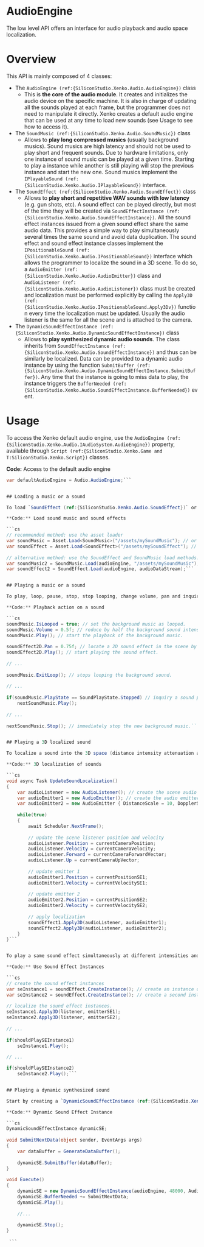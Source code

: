 # AudioEngine

The low level API offers an interface for audio playback and audio space localization.

# Overview

This API is mainly composed of 4 classes:

- The `AudioEngine (ref:{SiliconStudio.Xenko.Audio.AudioEngine})` class
  - This is **the core of the audio module**. It creates and initializes the audio device on the specific machine. It is also in charge of updating all the sounds played at each frame, but the programmer does not need to manipulate it directly. Xenko creates a default audio engine that can be used at any time to load new sounds (see Usage to see how to access it).
- The `SoundMusic (ref:{SiliconStudio.Xenko.Audio.SoundMusic})` class
  - Allows to **play long compressed musics** (usually background musics). Sound musics are high latency and should not be used to play short and frequent sounds. Due to hardware limitations, only one instance of sound music can be played at a given time. Starting to play a instance while another is still playing will stop the previous instance and start the new one. Sound musics implement the `IPlayableSound (ref:{SiliconStudio.Xenko.Audio.IPlayableSound})` interface. 
- The `SoundEffect (ref:{SiliconStudio.Xenko.Audio.SoundEffect})` class 
  - Allows to **play short and repetitive WAV sounds with low latency** (e.g. gun shots, etc). A sound effect can be played directly, but most of the time they will be created via `SoundEffectInstance (ref:{SiliconStudio.Xenko.Audio.SoundEffectInstance})`. All the sound effect instances issued from a given sound effect share the same audio data. This provides a simple way to play simultaneously several times the same sound and avoid data duplication. The sound effect and sound effect instance classes implement the `IPositionableSound (ref:{SiliconStudio.Xenko.Audio.IPositionableSound})` interface which allows the programmer to localize the sound in a 3D scene. To do so, a `AudioEmitter (ref:{SiliconStudio.Xenko.Audio.AudioEmitter})` class and `AudioListener (ref:{SiliconStudio.Xenko.Audio.AudioListener})` class must be created and localization must be performed explicitly by calling the `Apply3D (ref:{SiliconStudio.Xenko.Audio.IPositionableSound.Apply3Dv})` function every time the localization must be updated. Usually the audio listener is the same for all the scene and is attached to the camera.
- The `DynamicSoundEffectInstance (ref:{SiliconStudio.Xenko.Audio.DynamicSoundEffectInstance})` class 
  - Allows to **play synthesized dynamic audio sounds**. The class inherits from `SoundEffectInstance (ref:{SiliconStudio.Xenko.Audio.SoundEffectInstance})` and thus can be similarly be localized. Data can be provided to a dynamic audio instance by using the function `SubmitBuffer (ref:{SiliconStudio.Xenko.Audio.DynamicSoundEffectInstance.SubmitBuffer})`. Any time that the instance is going to miss data to play, the instance triggers the `BufferNeeded (ref:{SiliconStudio.Xenko.Audio.SoundEffectInstance.BufferNeeded})` event.

# Usage

To access the Xenko default audio engine, use the `AudioEngine (ref:{SiliconStudio.Xenko.Audio.IAudioSystem.AudioEngine})` property, available through `Script (ref:{SiliconStudio.Xenko.Game and T:SiliconStudio.Xenko.Script})` classes.

**Code:** Access to the default audio engine

```cs
var defaultAudioEngine = Audio.AudioEngine;```


## Loading a music or a sound

To load `SoundEffect (ref:{SiliconStudio.Xenko.Audio.SoundEffect})` or `SoundMusic (ref:{SiliconStudio.Xenko.Audio.SoundMusicv})` preferably use the asset loader *Load*  and *LoadAsync* functions, or use their dedicated Load functions. 

**Code:** Load sound music and sound effects

```cs
// recommended method: use the asset loader
var soundMusic = Asset.Load<SoundMusic>("/assets/mySoundMusic"); // or await Asset.LoadAsync<SoundMusic>("/assets/mySoundMusic");
var soundEffect = Asset.Load<SoundEffect>("/assets/mySoundEffect"); // or await Asset.LoadAsync<SoundEffect>("/assets/mySoundEffect");
 
// alternative method: use the SoundEffect and SoundMusic load methods.
var soundMusic2 = SoundMusic.Load(audioEngine, "/assets/mySoundMusic");
var soundEffect2 = SoundEffect.Load(audioEngine, audioDataStream);```


## Playing a music or a sound

To play, loop, pause, stop, stop looping, change volume, pan and inquiry about the a sound play status just call the corresponding method from the `IPlayableSound (ref:{SiliconStudio.Xenko.Audio.IPlayableSound})` and `IPositionableSound (ref:{SiliconStudio.Xenko.Audio.IPositionableSound})`. Note that the sound loop status can be changed only when the sound is not playing.

**Code:** Playback action on a sound

```cs
soundMusic.IsLooped = true; // set the background music as looped.
soundMusic.Volume = 0.5f; // reduce by half the background sound intensity
soundMusic.Play(); // start the playback of the background music.
 
soundEffect2D.Pan = 0.75f; // locate a 2D sound effect in the scene by modifying its pan value.
soundEffect2D.Play(); // start playing the sound effect.
 
// ...
 
soundMusic.ExitLoop(); // stops looping the background sound.
 
// ...
 
if(soundMusic.PlayState == SoundPlayState.Stopped) // inquiry a sound play state
	nextSoundMusic.Play();
 
// ...
 
nextSoundMusic.Stop(); // immediately stop the new background music.```


## Playing a 3D localized sound

To localize a sound into the 3D space (distance intensity attenuation and doppler effect), first create an audio listener and emitter and then use the `Apply3D (ref:{SiliconStudio.Xenko.Audio.IPositionableSound.Apply3D})` function.

**Code:** 3D localization of sounds

```cs
void async Task UpdateSoundLocalization()
{
	var audioListener = new AudioListener(); // create the scene audio listener
	var audioEmitter1 = new AudioEmitter(); // create the audio emitter for the first sound effect with default distance and doppler scale
	var audioEmitter2 = new AudioEmitter { DistanceScale = 10, DopplerScale = 0.1 }; // create the audio emitter for the second sound effect and adjust its distance and doppler scale
 
	while(true)
	{
		await Scheduler.NextFrame();
 
		// update the scene listener position and velocity
		audioListener.Position = currentCameraPosition;
		audioListener.Velocity = currentCameraVelocity;
		audioListener.Forward = currentCameraForwardVector;
		audioListener.Up = currentCameraUpVector;
 
		// update emitter 1
		audioEmitter1.Position = currentPositionSE1;
		audioEmitter1.Velocity = currentVelocitySE1;
 
		// update emitter 2
		audioEmitter2.Position = currentPositionSE2;
		audioEmitter2.Velocity = currentVelocitySE2;
 
		// apply localization
		soundEffect1.Apply3D(audioListener, audioEmitter1);
		soundEffect2.Apply3D(audioListener, audioEmitter2);
	}
}```


To play a same sound effect simultaneously at different intensities and positions at the same time, use `SoundEffectInstance (ref:{SiliconStudio.Xenko.Audio.SoundEffectInstance})`. 

**Code:** Use Sound Effect Instances

```cs
// create the sound effect instances
var seInstance1 = soundEffect.CreateInstance(); // create an instance of the sound effect.
var seInstance2 = soundEffect.CreateInstance(); // create a second instance of the same sound effect.
 
// localize the sound effect instances.
seInstance1.Apply3D(listener, emitterSE1);
seInstance2.Apply3D(listener, emitterSE2);
 
// ...
 
if(shouldPlaySEInstance1)
	seInstance1.Play();
 
// ... 

if(shouldPlaySEInstance2)
	seInstance2.Play();```


## Playing a dynamic synthesized sound

Start by creating a `DynamicSoundEffectInstance (ref:{SiliconStudio.Xenko.Audio.DynamicSoundEffectInstance})` instance. Then submit data to play or set the submit it in the *BufferNeeded* callback. Finally make a call to *Play*.

**Code:** Dynamic Sound Effect Instance

```cs
DynamicSoundEffectInstance dynamicSE;
 
void SubmitNextData(object sender, EventArgs args)
{
	var dataBuffer = GenerateDataBuffer();
 
	dynamicSE.SubmitBuffer(dataBuffer);
}
 
void Execute()
{ 
	dynamicSE = new DynamicSoundEffectInstance(audioEngine, 48000, AudioChannels.Mono, AudioDataEncoding.PCM_16Bits);
	dynamicSE.BufferNeeded += SubmitNextData;
	dynamicSE.Play();
 
	//...
 
	dynamicSE.Stop();
}
 
 ```


